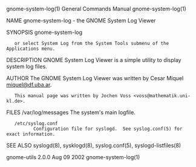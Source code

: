 gnome-system-log(1)                                                                        General Commands Manual                                                                        gnome-system-log(1)



NAME
       gnome-system-log - the GNOME System Log Viewer

SYNOPSIS
       gnome-system-log

       or select System Log from the System Tools submenu of the Applications menu.

DESCRIPTION
       GNOME System Log Viewer is a simple utility to display system log files.

AUTHOR
       The GNOME System Log Viewer was written by Cesar Miquel <miquel@df.uba.ar>.

       This manual page was written by Jochen Voss <voss@mathematik.uni-kl.de>.

FILES
       /var/log/messages
              The system's main logfile.

       /etc/syslog.conf
              Configuration file for syslogd.  See syslog.conf(5) for exact information.

SEE ALSO
       syslogd(8), sysklogd(8), syslog.conf(5), syslogd-listfiles(8)



gnome-utils 2.0.0                                                                                Aug 09 2002                                                                              gnome-system-log(1)
